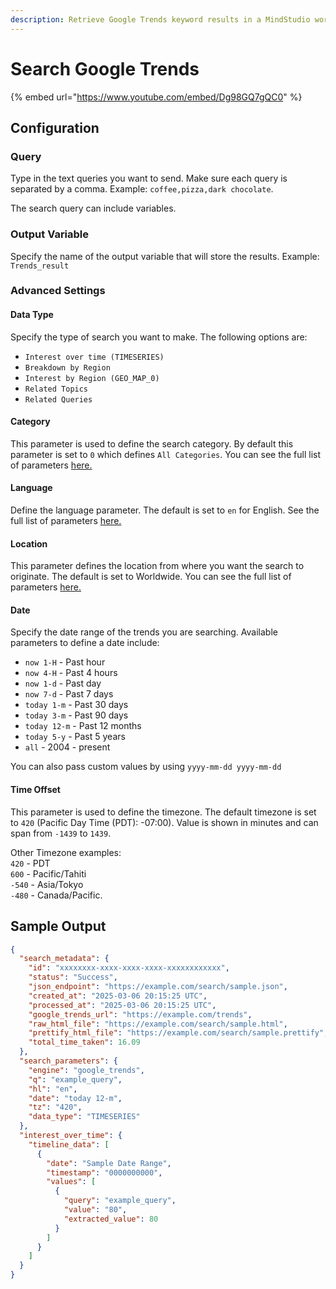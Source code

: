 ```yaml
---
description: Retrieve Google Trends keyword results in a MindStudio workflow
---
```


# Search Google Trends

{% embed url="https://www.youtube.com/embed/Dg98GQ7gQC0" %}

## Configuration

### Query&#x20;

Type in the text queries you want to send. Make sure each query is separated by a comma. Example: `coffee,pizza,dark chocolate`.

The search query can include variables.&#x20;

### Output Variable&#x20;

Specify the name of the output variable that will store the results. Example: `Trends_result`

### Advanced Settings&#x20;

#### Data Type

Specify the type of search you want to make. The following options are:

* `Interest over time (TIMESERIES)`
* `Breakdown by Region`
* `Interest by Region (GEO_MAP_0)`
* `Related Topics`
* `Related Queries`

#### Category&#x20;

This parameter is used to define the search category. By default this parameter is set to `0` which defines `All Categories`. You can see the full list of parameters [here.](https://serpapi.com/google-trends-categories)

#### Language&#x20;

Define the language parameter. The default is set to `en` for English. See the full list of parameters [here.](https://serpapi.com/google-languages)

#### Location&#x20;

This parameter defines the location from where you want the search to originate. The default is set to Worldwide. You can see the full list of parameters [here.](https://serpapi.com/google-trends-locations)&#x20;

#### Date&#x20;

Specify the date range of the trends you are searching. Available parameters to define a date include:

* `now 1-H` - Past hour
* `now 4-H` - Past 4 hours
* `now 1-d` - Past day
* `now 7-d` - Past 7 days
* `today 1-m` - Past 30 days
* `today 3-m` - Past 90 days
* `today 12-m` - Past 12 months
* `today 5-y` - Past 5 years
* `all` - 2004 - present

You can also pass custom values by using `yyyy-mm-dd yyyy-mm-dd`

#### Time Offset&#x20;

This parameter is used to define the timezone. The default timezone is set to `420` (Pacific Day Time (PDT): -07:00). Value is shown in minutes and can span from `-1439` to `1439`.

Other Timezone examples:\
`420` - PDT\
`600` - Pacific/Tahiti\
`-540` - Asia/Tokyo\
`-480` - Canada/Pacific.

## Sample Output

```json
{
  "search_metadata": {
    "id": "xxxxxxxx-xxxx-xxxx-xxxx-xxxxxxxxxxxx",
    "status": "Success",
    "json_endpoint": "https://example.com/search/sample.json",
    "created_at": "2025-03-06 20:15:25 UTC",
    "processed_at": "2025-03-06 20:15:25 UTC",
    "google_trends_url": "https://example.com/trends",
    "raw_html_file": "https://example.com/search/sample.html",
    "prettify_html_file": "https://example.com/search/sample.prettify",
    "total_time_taken": 16.09
  },
  "search_parameters": {
    "engine": "google_trends",
    "q": "example_query",
    "hl": "en",
    "date": "today 12-m",
    "tz": "420",
    "data_type": "TIMESERIES"
  },
  "interest_over_time": {
    "timeline_data": [
      {
        "date": "Sample Date Range",
        "timestamp": "0000000000",
        "values": [
          {
            "query": "example_query",
            "value": "80",
            "extracted_value": 80
          }
        ]
      }
    ]
  }
}
```
